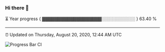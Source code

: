 ### Hi there 👋

⏳ Year progress { ▓▓▓▓▓▓▓▓▓▓▓▓▓▓▓▓▓▓▓░░░░░░░░░░░ } 63.40 %

---

⏰ Updated on Thursday, August 20, 2020, 12:44 AM UTC

![Progress Bar CI](https://github.com/arthurbuhl/arthurbuhl/workflows/Progress%20Bar%20CI/badge.svg)
